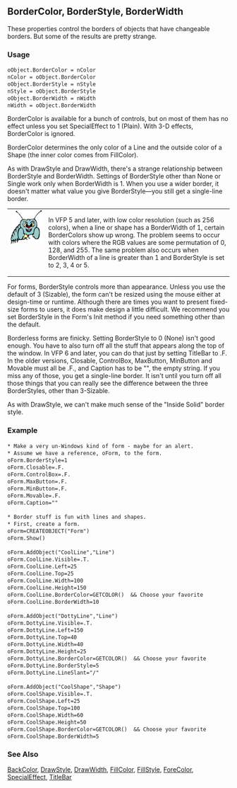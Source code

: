 ## BorderColor, BorderStyle, BorderWidth

These properties control the borders of objects that have changeable borders. But some of the results are pretty strange.

### Usage

```foxpro
oObject.BorderColor = nColor
nColor = oObject.BorderColor
oObject.BorderStyle = nStyle
nStyle = oObject.BorderStyle
oObject.BorderWidth = nWidth
nWidth = oObject.BorderWidth
```

BorderColor is available for a bunch of controls, but on most of them has no effect unless you set SpecialEffect to 1 (Plain). With 3-D effects, BorderColor is ignored. 

BorderColor determines the only color of a Line and the outside color of a Shape (the inner color comes from FillColor).

As with DrawStyle and DrawWidth, there's a strange relationship between BorderStyle and BorderWidth. Settings of BorderStyle other than None or Single work only when BorderWidth is 1. When you use a wider border, it doesn't matter what value you give BorderStyle&mdash;you still get a single-line border.

<table>
<tr>
  <td width="17%" valign="top">
<img width="95" height="78" src="bug.gif">
  </td>
  <td width=83%>
  <p>In VFP 5 and later, with low color resolution (such as 256 colors), when a line or shape has a BorderWidth of 1, certain BorderColors show up wrong. The problem seems to occur with colors where the RGB values are some permutation of 0, 128, and 255. The same problem also occurs when BorderWidth of a line is greater than 1 and BorderStyle is set to 2, 3, 4 or 5.</p>
  </td>
 </tr>
</table>

For forms, BorderStyle controls more than appearance. Unless you use the default of 3 (Sizable), the form can't be resized using the mouse either at design-time or runtime. Although there are times you want to present fixed-size forms to users, it does make design a little difficult. We recommend you set BorderStyle in the Form's Init method if you need something other than the default. 

Borderless forms are finicky. Setting BorderStyle to 0 (None) isn't good enough. You have to also turn off all the stuff that appears along the top of the window. In VFP 6 and later, you can do that just by setting TitleBar to .F. In the older versions, Closable, ControlBox, MaxButton, MinButton and Movable must all be .F., and Caption has to be "", the empty string. If you miss any of those, you get a single-line border. It isn't until you turn off all those things that you can really see the difference between the three BorderStyles, other than 3-Sizable.

As with DrawStyle, we can't make much sense of the "Inside Solid" border style.

### Example

```foxpro
* Make a very un-Windows kind of form - maybe for an alert.
* Assume we have a reference, oForm, to the form.
oForm.BorderStyle=1
oForm.Closable=.F.
oForm.ControlBox=.F.
oForm.MaxButton=.F.
oForm.MinButton=.F.
oForm.Movable=.F.
oForm.Caption=""

* Border stuff is fun with lines and shapes.
* First, create a form.
oForm=CREATEOBJECT("Form")
oForm.Show()

oForm.AddObject("CoolLine","Line")
oForm.CoolLine.Visible=.T.
oForm.CoolLine.Left=25
oForm.CoolLine.Top=25
oForm.CoolLine.Width=100
oForm.CoolLine.Height=150
oForm.CoolLine.BorderColor=GETCOLOR()  && Choose your favorite
oForm.CoolLine.BorderWidth=10

oForm.AddObject("DottyLine","Line")
oForm.DottyLine.Visible=.T.
oForm.DottyLine.Left=150
oForm.DottyLine.Top=40
oForm.DottyLine.Width=40
oForm.DottyLine.Height=25
oForm.DottyLine.BorderColor=GETCOLOR()  && Choose your favorite
oForm.DottyLine.BorderStyle=5
oForm.DottyLine.LineSlant="/"

oForm.AddObject("CoolShape","Shape")
oForm.CoolShape.Visible=.T.
oForm.CoolShape.Left=25
oForm.CoolShape.Top=100
oForm.CoolShape.Width=60
oForm.CoolShape.Height=50
oForm.CoolShape.BorderColor=GETCOLOR()  && Choose your favorite
oForm.CoolShape.BorderWidth=5
```
### See Also

[BackColor](s4g335.md), [DrawStyle](s4g357.md), [DrawWidth](s4g357.md), [FillColor](s4g362.md), [FillStyle](s4g363.md), [ForeColor](s4g335.md), [SpecialEffect](s4g628.md), [TitleBar](s4g768.md)